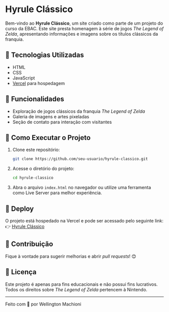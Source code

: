 # Hyrule Clássico

Bem-vindo ao **Hyrule Clássico**, um site criado como parte de um projeto do curso da EBAC. Este site presta homenagem à série de jogos *The Legend of Zelda*, apresentando informações e imagens sobre os títulos clássicos da franquia.

## 🔹 Tecnologias Utilizadas
- HTML
- CSS
- JavaScript
- [Vercel](https://vercel.com/) para hospedagem

## 🔹 Funcionalidades
- Exploração de jogos clássicos da franquia *The Legend of Zelda*
- Galeria de imagens e artes pixeladas
- Seção de contato para interação com visitantes

## 🔹 Como Executar o Projeto
1. Clone este repositório:
   ```sh
   git clone https://github.com/seu-usuario/hyrule-classico.git
   ```
2. Acesse o diretório do projeto:
   ```sh
   cd hyrule-classico
   ```
3. Abra o arquivo `index.html` no navegador ou utilize uma ferramenta como Live Server para melhor experiência.

## 🔹 Deploy
O projeto está hospedado na Vercel e pode ser acessado pelo seguinte link:
👉 [Hyrule Clássico](https://projeto1-ebac-coral.vercel.app/)

## 🔹 Contribuição
Fique à vontade para sugerir melhorias e abrir *pull requests*! 😊

## 🔹 Licença
Este projeto é apenas para fins educacionais e não possui fins lucrativos. Todos os direitos sobre *The Legend of Zelda* pertencem à Nintendo.

---
Feito com 💚 por Wellington Machioni

